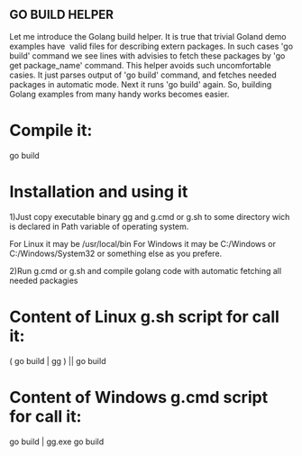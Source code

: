 ## GO BUILD HELPER

Let me introduce the Golang build helper.
It is true that trivial Goland demo examples have  valid files for describing extern packages. In such cases 'go build' command we see lines with advisies to fetch these packages by 'go get package_name' command.
This helper avoids such uncomfortable casies. It just parses output of 'go build' command, and fetches needed packages in automatic mode. Next it runs 'go build' again.
So, building Golang examples from many handy works becomes easier. 

# Compile it:
go build

# Installation and using it

1)Just copy executable binary gg and g.cmd or g.sh to some directory wich is declared in Path variable of operating system.

For Linux it may be /usr/local/bin
For Windows it may be C:/Windows or C:/Windows/System32 or something else as you prefere.

2)Run g.cmd or g.sh and compile golang code with automatic fetching all needed packagies 

# Content of Linux g.sh script for call it:

( go build | gg ) || go build

# Content of Windows g.cmd script for call it:

go build | gg.exe
go build


